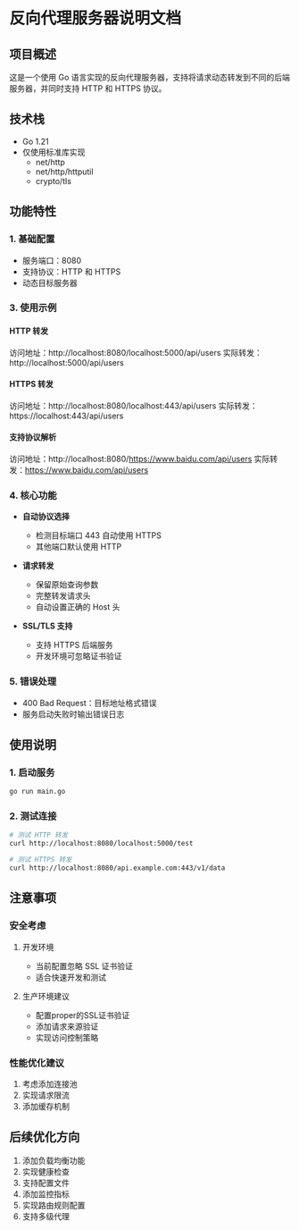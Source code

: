 # 反向代理服务器说明文档

## 项目概述
这是一个使用 Go 语言实现的反向代理服务器，支持将请求动态转发到不同的后端服务器，并同时支持 HTTP 和 HTTPS 协议。

## 技术栈
- Go 1.21
- 仅使用标准库实现
  - net/http
  - net/http/httputil
  - crypto/tls

## 功能特性

### 1. 基础配置
- 服务端口：8080
- 支持协议：HTTP 和 HTTPS
- 动态目标服务器

### 3. 使用示例

#### HTTP 转发
访问地址：http://localhost:8080/localhost:5000/api/users
实际转发：http://localhost:5000/api/users

#### HTTPS 转发
访问地址：http://localhost:8080/localhost:443/api/users
实际转发：https://localhost:443/api/users

#### 支持协议解析
访问地址：http://localhost:8080/https://www.baidu.com/api/users
实际转发：https://www.baidu.com/api/users

### 4. 核心功能
- **自动协议选择**
  - 检测目标端口 443 自动使用 HTTPS
  - 其他端口默认使用 HTTP

- **请求转发**
  - 保留原始查询参数
  - 完整转发请求头
  - 自动设置正确的 Host 头

- **SSL/TLS 支持**
  - 支持 HTTPS 后端服务
  - 开发环境可忽略证书验证

### 5. 错误处理
- 400 Bad Request：目标地址格式错误
- 服务启动失败时输出错误日志

## 使用说明

### 1. 启动服务
```bash
go run main.go
```

### 2. 测试连接
```bash
# 测试 HTTP 转发
curl http://localhost:8080/localhost:5000/test

# 测试 HTTPS 转发
curl http://localhost:8080/api.example.com:443/v1/data
```

## 注意事项

### 安全考虑
1. 开发环境
   - 当前配置忽略 SSL 证书验证
   - 适合快速开发和测试

2. 生产环境建议
   - 配置proper的SSL证书验证
   - 添加请求来源验证
   - 实现访问控制策略

### 性能优化建议
1. 考虑添加连接池
2. 实现请求限流
3. 添加缓存机制

## 后续优化方向
1. 添加负载均衡功能
2. 实现健康检查
3. 支持配置文件
4. 添加监控指标
5. 实现路由规则配置
6. 支持多级代理